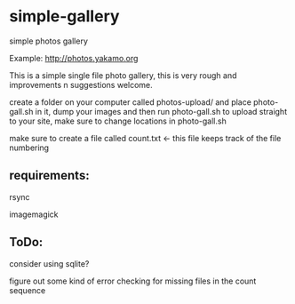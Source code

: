 # simple-gallery
simple photos gallery

Example: http://photos.yakamo.org

This is a simple single file photo gallery, this is very rough and improvements n suggestions welcome.

create a folder on your computer called photos-upload/ and place photo-gall.sh in it, dump your images and then run photo-gall.sh to upload straight to your site, make sure to change locations in photo-gall.sh

make sure to create a file called count.txt <- this file keeps track of the file numbering

requirements:
-------------
rsync

imagemagick


ToDo:
-----

consider using sqlite?

figure out some kind of error checking for missing files in the count sequence
